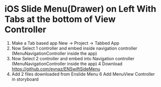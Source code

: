 # iOS Slide Menu(Drawer) on Left With Tabs at the bottom of View Controller

1. Make a Tab based app New -> Project -> Tabbed App
2. Now Select 1 controller and embed inside navigation controller  (MenuNavigationController inside the app)
3. Now Select 2 controller and embed into Navigation controller (MenuNavigationController inside the app)
4 Download https://github.com/evnaz/ENSwiftSideMenu
5. Add 2 files downloaded from Enslide Menu
6 Add MenuView Controller in storyboard

